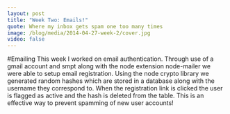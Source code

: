 ```yaml
---
layout: post
title: "Week Two: Emails!"
quote: Where my inbox gets spam one too many times
image: /blog/media/2014-04-27-week-2/cover.jpg
video: false
---
```


#Emailing
This week I worked on email authentication. Through use of a gmail account and smpt along with the node extension node-mailer we were able to setup email registration. Using the node crypto library we generated random hashes which are stored in a database along with the username they correspond to. When the registration link is clicked the user is flagged as active and the hash is deleted from the table. This is an effective way to prevent spamming of new user accounts!
